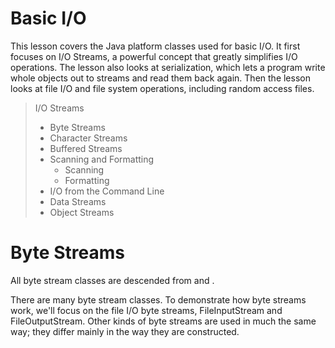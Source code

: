 # Basic I/O
This lesson covers the Java platform classes used for basic I/O. 
It first focuses on I/O Streams, a powerful concept that greatly simplifies I/O operations. 
The lesson also looks at serialization, which lets a program write whole objects out to streams and read them back again. 
Then the lesson looks at file I/O and file system operations, including random access files.

> I/O Streams
>   - Byte Streams
>   - Character Streams
>   - Buffered Streams
>   - Scanning and Formatting
>       - Scanning
>       - Formatting
>   - I/O from the Command Line
>   - Data Streams
>   - Object Streams


# Byte Streams

All byte stream classes are descended from <InputStream> and <OutputStream>.

There are many byte stream classes. To demonstrate how byte streams work, we'll focus on the file I/O byte streams, FileInputStream and FileOutputStream. Other kinds of byte streams are used in much the same way; they differ mainly in the way they are constructed.


